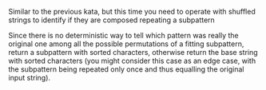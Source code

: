 Similar to the previous kata, but this time you need to operate with shuffled strings to identify if they are composed repeating a subpattern

Since there is no deterministic way to tell which pattern was really the original one among all the possible permutations of a fitting subpattern, return a subpattern with sorted characters, otherwise return the base string with sorted characters (you might consider this case as an edge case, with the subpattern being repeated only once and thus equalling the original input string).